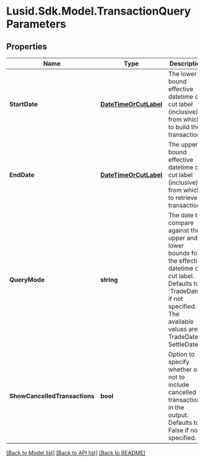 # Lusid.Sdk.Model.TransactionQueryParameters

## Properties

Name | Type | Description | Notes
------------ | ------------- | ------------- | -------------
**StartDate** | [**DateTimeOrCutLabel**](DateTimeOrCutLabel.md) | The lower bound effective datetime or cut label (inclusive) from which to build the transactions. | 
**EndDate** | [**DateTimeOrCutLabel**](DateTimeOrCutLabel.md) | The upper bound effective datetime or cut label (inclusive) from which to retrieve transactions. | 
**QueryMode** | **string** | The date to compare against the upper and lower bounds for the effective datetime or cut label. Defaults to &#39;TradeDate&#39; if not specified. The available values are: TradeDate, SettleDate | [optional] 
**ShowCancelledTransactions** | **bool** | Option to specify whether or not to include cancelled transactions in the output. Defaults to False if not specified. | [optional] 

[[Back to Model list]](../README.md#documentation-for-models) [[Back to API list]](../README.md#documentation-for-api-endpoints) [[Back to README]](../README.md)

